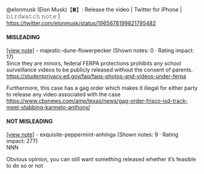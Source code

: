 @elonmusk (Elon Musk)【𝗕】: Release the video | Twitter for iPhone | 𝚋𝚒𝚛𝚍𝚠𝚊𝚝𝚌𝚑 𝚗𝚘𝚝𝚎 | https://twitter.com/elonmusk/status/1965678199821795482

#### MISLEADING

[[view note]](https://x.com/i/birdwatch/n/1965756461075550537) - majestic-dune-flowerpecker (Shown notes: 0 · Rating impact: 17)\
Since they are minors, federal FERPA protections prohibits any school surveillance videos to be publicly released without the consent of parents. https://studentprivacy.ed.gov/faq/faqs-photos-and-videos-under-ferpa

Furthermore, this case has a gag order which makes it illegal for either party to release any video associated with the case https://www.cbsnews.com/amp/texas/news/gag-order-frisco-isd-track-meet-stabbing-karmelo-anthony/


#### NOT MISLEADING

[[view note]](https://x.com/i/birdwatch/n/1965814860786155898) - exquisite-peppermint-anhinga (Shown notes: 9 · Rating impact: 277)\
NNN

Obvious opinion, you can still want something released whether it’s feasible to do so or not

